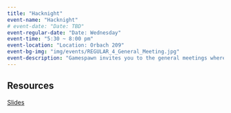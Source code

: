 ```yaml
---
title: "Hacknight"
event-name: "Hacknight"
# event-date: "Date: TBD"
event-regular-date: "Date: Wednesday"
event-time: "5:30 ~ 8:00 pm"
event-location: "Location: Orbach 209"
event-bg-img: "img/events/REGULAR_4_General_Meeting.jpg"
event-description: "Gamespawn invites you to the general meetings where game developers collaborate together on video game projects. We also share any on-campus events, workshops, and opportunities relating to video game development. The majority of the session consists on developing video games. For those interested, Gamespawn provides 1-on-1 help from experienced developers. You can also join an existing project or start your own!"
---
```

## Resources
<a href="https://drive.google.com/drive/folders/1Z4z5990BTTfrNw-fzOqvwL-XaoKNPYRq?usp=sharing" class="btn-outlined-grey">Slides</a>
